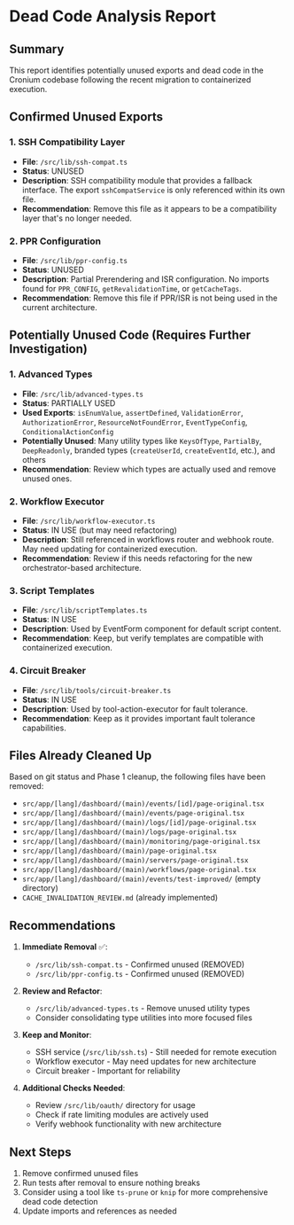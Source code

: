# Dead Code Analysis Report

## Summary

This report identifies potentially unused exports and dead code in the Cronium codebase following the recent migration to containerized execution.

## Confirmed Unused Exports

### 1. SSH Compatibility Layer

- **File**: `/src/lib/ssh-compat.ts`
- **Status**: UNUSED
- **Description**: SSH compatibility module that provides a fallback interface. The export `sshCompatService` is only referenced within its own file.
- **Recommendation**: Remove this file as it appears to be a compatibility layer that's no longer needed.

### 2. PPR Configuration

- **File**: `/src/lib/ppr-config.ts`
- **Status**: UNUSED
- **Description**: Partial Prerendering and ISR configuration. No imports found for `PPR_CONFIG`, `getRevalidationTime`, or `getCacheTags`.
- **Recommendation**: Remove this file if PPR/ISR is not being used in the current architecture.

## Potentially Unused Code (Requires Further Investigation)

### 1. Advanced Types

- **File**: `/src/lib/advanced-types.ts`
- **Status**: PARTIALLY USED
- **Used Exports**: `isEnumValue`, `assertDefined`, `ValidationError`, `AuthorizationError`, `ResourceNotFoundError`, `EventTypeConfig`, `ConditionalActionConfig`
- **Potentially Unused**: Many utility types like `KeysOfType`, `PartialBy`, `DeepReadonly`, branded types (`createUserId`, `createEventId`, etc.), and others
- **Recommendation**: Review which types are actually used and remove unused ones.

### 2. Workflow Executor

- **File**: `/src/lib/workflow-executor.ts`
- **Status**: IN USE (but may need refactoring)
- **Description**: Still referenced in workflows router and webhook route. May need updating for containerized execution.
- **Recommendation**: Review if this needs refactoring for the new orchestrator-based architecture.

### 3. Script Templates

- **File**: `/src/lib/scriptTemplates.ts`
- **Status**: IN USE
- **Description**: Used by EventForm component for default script content.
- **Recommendation**: Keep, but verify templates are compatible with containerized execution.

### 4. Circuit Breaker

- **File**: `/src/lib/tools/circuit-breaker.ts`
- **Status**: IN USE
- **Description**: Used by tool-action-executor for fault tolerance.
- **Recommendation**: Keep as it provides important fault tolerance capabilities.

## Files Already Cleaned Up

Based on git status and Phase 1 cleanup, the following files have been removed:

- `src/app/[lang]/dashboard/(main)/events/[id]/page-original.tsx`
- `src/app/[lang]/dashboard/(main)/events/page-original.tsx`
- `src/app/[lang]/dashboard/(main)/logs/[id]/page-original.tsx`
- `src/app/[lang]/dashboard/(main)/logs/page-original.tsx`
- `src/app/[lang]/dashboard/(main)/monitoring/page-original.tsx`
- `src/app/[lang]/dashboard/(main)/page-original.tsx`
- `src/app/[lang]/dashboard/(main)/servers/page-original.tsx`
- `src/app/[lang]/dashboard/(main)/workflows/page-original.tsx`
- `src/app/[lang]/dashboard/(main)/events/test-improved/` (empty directory)
- `CACHE_INVALIDATION_REVIEW.md` (already implemented)

## Recommendations

1. **Immediate Removal** ✅:
   - `/src/lib/ssh-compat.ts` - Confirmed unused (REMOVED)
   - `/src/lib/ppr-config.ts` - Confirmed unused (REMOVED)

2. **Review and Refactor**:
   - `/src/lib/advanced-types.ts` - Remove unused utility types
   - Consider consolidating type utilities into more focused files

3. **Keep and Monitor**:
   - SSH service (`/src/lib/ssh.ts`) - Still needed for remote execution
   - Workflow executor - May need updates for new architecture
   - Circuit breaker - Important for reliability

4. **Additional Checks Needed**:
   - Review `/src/lib/oauth/` directory for usage
   - Check if rate limiting modules are actively used
   - Verify webhook functionality with new architecture

## Next Steps

1. Remove confirmed unused files
2. Run tests after removal to ensure nothing breaks
3. Consider using a tool like `ts-prune` or `knip` for more comprehensive dead code detection
4. Update imports and references as needed
